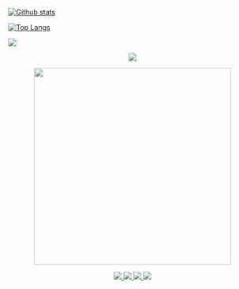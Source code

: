 
[![Github stats](https://github-readme-stats.vercel.app/api?username=Dimkarpenko&hide_border=true&count_private=true&show_icons=true&theme=vision-friendly-dark&include_all_commits=true)](https://github.com/anuraghazra/github-readme-stats)

[![Top Langs](https://github-readme-stats.vercel.app/api/top-langs/?username=Dimkarpenko&hide=smarty,java,actionscript&hide_border=true&theme=vision-friendly-dark&langs_count=10&layout=compact)](https://github.com/anuraghazra/github-readme-stats)

![](https://komarev.com/ghpvc/?username=Dimkarpenko&style=flat-square)


<p align="center">
  <a href="https://github.com/Dimkarpenko">
    <img src="https://github-readme-stats.vercel.app/api?username=Dimkarpenko&show_icons=true&include_all_commits=true&count_private=true&theme=vision-friendly-dark">
  </a>
</p>

<p align="center">
  <a href="https://github.com/Dimkarpenko">
    <img src="https://github-readme-stats.vercel.app/api/top-langs/?username=Dimkarpenko&hide=smarty,java,actionscript&hide_border=true&theme=vision-friendly-dark&langs_count=10&layout=compact" width="400">
  </a>
</p>

<p align="center">
  <a href="https://github.com/Dimkarpenko">
    <img src="https://badges.pufler.dev/visits/Dimkarpenko/Dimkarpenko?logo=GitHub&style=plastic&a=0">
  </a>
  <a href="https://github.com/Dimkarpenko">
    <img src="https://badges.pufler.dev/years/Dimkarpenko?logo=GitHub&style=plastic&a=0">
  </a>
  <a href="https://github.com/Dimkarpenko">
    <img src="https://badges.pufler.dev/repos/Dimkarpenko?logo=GitHub&style=plastic&a=0">
  </a>
  <a href="https://github.com/Dimkarpenko">
    <img src="https://badges.pufler.dev/commits/monthly/Dimkarpenko?logo=GitHub&style=plastic&a=0">
  </a>
  
</p>
